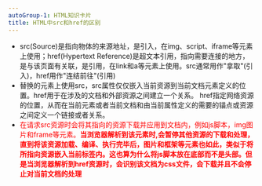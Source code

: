 ```yaml
---
autoGroup-1: HTML知识卡片
title: HTML中src和href的区别
---
```

- src(Source)是指向物体的来源地址，是引入，在img、script、iframe等元素上使用；href(Hypertext Reference)是超文本引用，指向需要连接的地方，是与该页面有关联，是引用，在link和a等元素上使用。src通常用作"拿取"(引入)，href用作"连结前往"(引用)
- 替换的元素上使用src，src属性仅仅嵌入当前资源到当前文档元素定义的位置。href用于在涉及的文档和外部资源之间建立一个关系。 href指定网络资源的位置，从而在当前元素或者当前文档和由当前属性定义的需要的锚点或资源之间定义一个链接或者关系。
- <span style="color: red">在请求src资源时会将其指向的资源下载并应用到文档内，例如js脚本，img图片和frame等元素。**当浏览器解析到该元素时,会暂停其他资源的下载和处理，直到将该资源加载、编译、执行完毕后，图片和框架等元素也如此，类似于将所指向资源嵌入当前标签内。这也算为什么将js脚本放在底部而不是头部。但是当浏览器解析到href资源时，会识别该文档为css文件，会下载并且不会停止对当前文档的处理**</span>